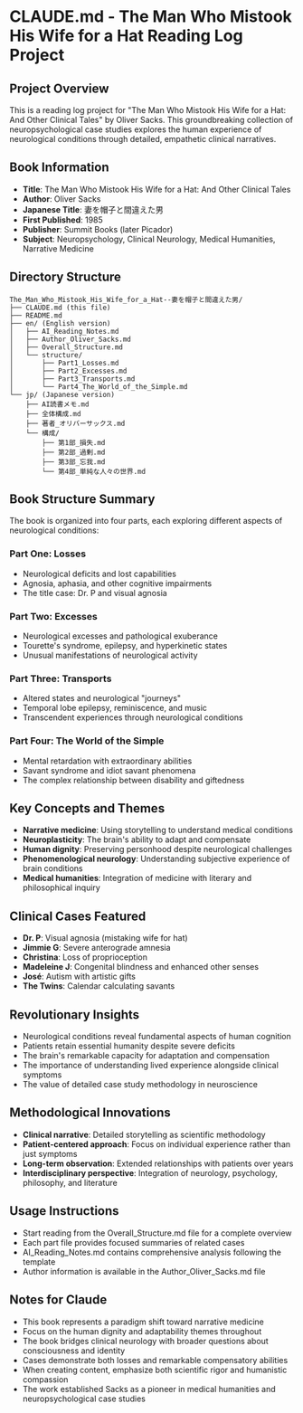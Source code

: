 # CLAUDE.md - The Man Who Mistook His Wife for a Hat Reading Log Project

## Project Overview
This is a reading log project for "The Man Who Mistook His Wife for a Hat: And Other Clinical Tales" by Oliver Sacks. This groundbreaking collection of neuropsychological case studies explores the human experience of neurological conditions through detailed, empathetic clinical narratives.

## Book Information
- **Title**: The Man Who Mistook His Wife for a Hat: And Other Clinical Tales
- **Author**: Oliver Sacks
- **Japanese Title**: 妻を帽子と間違えた男
- **First Published**: 1985
- **Publisher**: Summit Books (later Picador)
- **Subject**: Neuropsychology, Clinical Neurology, Medical Humanities, Narrative Medicine

## Directory Structure
```
The_Man_Who_Mistook_His_Wife_for_a_Hat--妻を帽子と間違えた男/
├── CLAUDE.md (this file)
├── README.md
├── en/ (English version)
│   ├── AI_Reading_Notes.md
│   ├── Author_Oliver_Sacks.md
│   ├── Overall_Structure.md
│   └── structure/
│       ├── Part1_Losses.md
│       ├── Part2_Excesses.md
│       ├── Part3_Transports.md
│       └── Part4_The_World_of_the_Simple.md
└── jp/ (Japanese version)
    ├── AI読書メモ.md
    ├── 全体構成.md
    ├── 著者_オリバーサックス.md
    └── 構成/
        ├── 第1部_損失.md
        ├── 第2部_過剰.md
        ├── 第3部_忘我.md
        └── 第4部_単純な人々の世界.md
```

## Book Structure Summary
The book is organized into four parts, each exploring different aspects of neurological conditions:

### Part One: Losses
- Neurological deficits and lost capabilities
- Agnosia, aphasia, and other cognitive impairments
- The title case: Dr. P and visual agnosia

### Part Two: Excesses
- Neurological excesses and pathological exuberance  
- Tourette's syndrome, epilepsy, and hyperkinetic states
- Unusual manifestations of neurological activity

### Part Three: Transports
- Altered states and neurological "journeys"
- Temporal lobe epilepsy, reminiscence, and music
- Transcendent experiences through neurological conditions

### Part Four: The World of the Simple
- Mental retardation with extraordinary abilities
- Savant syndrome and idiot savant phenomena
- The complex relationship between disability and giftedness

## Key Concepts and Themes
- **Narrative medicine**: Using storytelling to understand medical conditions
- **Neuroplasticity**: The brain's ability to adapt and compensate
- **Human dignity**: Preserving personhood despite neurological challenges
- **Phenomenological neurology**: Understanding subjective experience of brain conditions
- **Medical humanities**: Integration of medicine with literary and philosophical inquiry

## Clinical Cases Featured
- **Dr. P**: Visual agnosia (mistaking wife for hat)
- **Jimmie G**: Severe anterograde amnesia
- **Christina**: Loss of proprioception
- **Madeleine J**: Congenital blindness and enhanced other senses
- **José**: Autism with artistic gifts
- **The Twins**: Calendar calculating savants

## Revolutionary Insights
- Neurological conditions reveal fundamental aspects of human cognition
- Patients retain essential humanity despite severe deficits
- The brain's remarkable capacity for adaptation and compensation
- The importance of understanding lived experience alongside clinical symptoms
- The value of detailed case study methodology in neuroscience

## Methodological Innovations
- **Clinical narrative**: Detailed storytelling as scientific methodology
- **Patient-centered approach**: Focus on individual experience rather than just symptoms
- **Long-term observation**: Extended relationships with patients over years
- **Interdisciplinary perspective**: Integration of neurology, psychology, philosophy, and literature

## Usage Instructions
- Start reading from the Overall_Structure.md file for a complete overview
- Each part file provides focused summaries of related cases
- AI_Reading_Notes.md contains comprehensive analysis following the template
- Author information is available in the Author_Oliver_Sacks.md file

## Notes for Claude
- This book represents a paradigm shift toward narrative medicine
- Focus on the human dignity and adaptability themes throughout
- The book bridges clinical neurology with broader questions about consciousness and identity
- Cases demonstrate both losses and remarkable compensatory abilities
- When creating content, emphasize both scientific rigor and humanistic compassion
- The work established Sacks as a pioneer in medical humanities and neuropsychological case studies